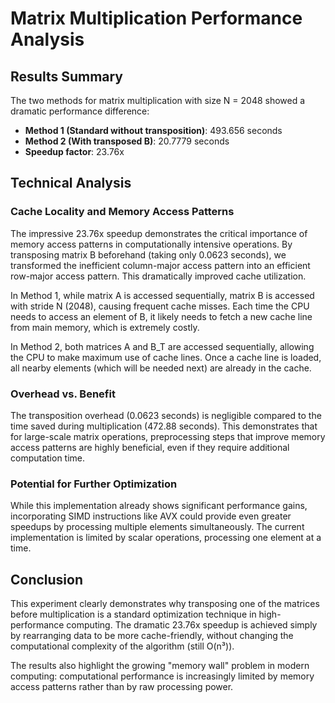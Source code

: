 # Matrix Multiplication Performance Analysis

## Results Summary
The two methods for matrix multiplication with size N = 2048 showed a dramatic performance difference:

- **Method 1 (Standard without transposition)**: 493.656 seconds
- **Method 2 (With transposed B)**: 20.7779 seconds
- **Speedup factor**: 23.76x

## Technical Analysis

### Cache Locality and Memory Access Patterns
The impressive 23.76x speedup demonstrates the critical importance of memory access patterns in computationally intensive operations. By transposing matrix B beforehand (taking only 0.0623 seconds), we transformed the inefficient column-major access pattern into an efficient row-major access pattern. This dramatically improved cache utilization.

In Method 1, while matrix A is accessed sequentially, matrix B is accessed with stride N (2048), causing frequent cache misses. Each time the CPU needs to access an element of B, it likely needs to fetch a new cache line from main memory, which is extremely costly.

In Method 2, both matrices A and B_T are accessed sequentially, allowing the CPU to make maximum use of cache lines. Once a cache line is loaded, all nearby elements (which will be needed next) are already in the cache.

### Overhead vs. Benefit
The transposition overhead (0.0623 seconds) is negligible compared to the time saved during multiplication (472.88 seconds). This demonstrates that for large-scale matrix operations, preprocessing steps that improve memory access patterns are highly beneficial, even if they require additional computation time.

### Potential for Further Optimization
While this implementation already shows significant performance gains, incorporating SIMD instructions like AVX could provide even greater speedups by processing multiple elements simultaneously. The current implementation is limited by scalar operations, processing one element at a time.

## Conclusion
This experiment clearly demonstrates why transposing one of the matrices before multiplication is a standard optimization technique in high-performance computing. The dramatic 23.76x speedup is achieved simply by rearranging data to be more cache-friendly, without changing the computational complexity of the algorithm (still O(n³)).

The results also highlight the growing "memory wall" problem in modern computing: computational performance is increasingly limited by memory access patterns rather than by raw processing power.

